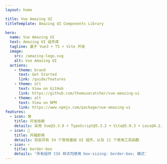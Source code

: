 ```yaml
---
layout: home

title: Vue Amazing UI
titleTemplate: Amazing UI Components Library

hero:
  name: Vue Amazing UI
  text: Amazing UI 组件库
  tagline: 基于 Vue3 + TS + Vite 开发
  image:
    src: /amazing-logo.svg
    alt: Vue Amazing UI
  actions:
    - theme: brand
      text: Get Started
      link: /guide/features
    - theme: alt
      text: View on GitHub
      link: https://github.com/themusecatcher/vue-amazing-ui
    - theme: alt
      text: View on NPM
      link: https://www.npmjs.com/package/vue-amazing-ui
features:
  - icon: 🛠️
    title: 开发依赖
    details: 采用 Vue@3.3.9 + TypeScript@5.3.2 + Vite@5.0.3 + Less@4.2.0 实现
  - icon: 🚀
    title: 开箱即用
    details: 目前共有 54 个常用基础 UI 组件，以及 11 个常用工具函数
  - icon: ⚡️
    title: border-box
    details: '所有组件 CSS 样式均使用 box-sizing: border-box; 模式'
---
```


<script setup lang="ts">
import { onMounted } from 'vue'
import { fetchVersion } from './.vitepress/utils/fetchVersion'

onMounted(() => {
  fetchVersion()
})
</script>
